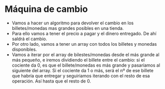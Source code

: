 # Máquina de cambio

- Vamos a hacer un algoritmo para devolver el cambio en los billetes/monedas mas grandes posibles en una tienda.
- Para ello vamos a tener el precio a pagar y el dinero entregado. De ahí saldrá el cambio.
- Por otro lado, vamos a tener un array con todos los billetes y monedas disponibles.
- Vamos a iterar por el array de bilestes/monedas desde el más grande al más pequeño, e iremos dividiendo el billete entre el cambio: si el cociente da 0, es que el billete/monedas es más grande y pasaríamos al siguiente del array. Si el cociente da 1 o más, será el nº de ese billete que habría que entregar y seguiriamos iterando con el resto de esa operación. Así hasta que el resto de 0.